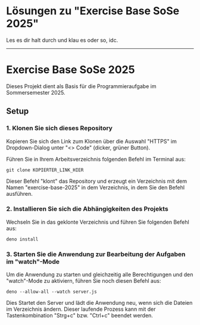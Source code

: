 # Lösungen zu "Exercise Base SoSe 2025"

Les es dir halt durch und klau es oder so, idc.

---

# Exercise Base SoSe 2025

Dieses Projekt dient als Basis für die Programmieraufgabe im Sommersemester
2025.

## Setup

### 1. Klonen Sie sich dieses Repository

Kopieren Sie sich den Link zum Klonen über die Auswahl "HTTPS" im
Dropdown-Dialog unter "<> Code" (dicker, grüner Button).

Führen Sie in Ihrem Arbeitsverzeichnis folgenden Befehl im Terminal aus:

`git clone KOPIERTER_LINK_HIER`

Dieser Befehl "klont" das Repository und erzeugt ein Verzeichnis mit dem Namen
"exercise-base-2025" in dem Verzeichnis, in dem Sie den Befehl ausführen.

### 2. Installieren Sie sich die Abhängigkeiten des Projekts

Wechseln Sie in das geklonte Verzeichnis und führen Sie folgenden Befehl aus:

`deno install`

### 3. Starten Sie die Anwendung zur Bearbeitung der Aufgaben im "watch"-Mode

Um die Anwendung zu starten und gleichzeitig alle Berechtigungen und den
"watch"-Mode zu aktiviern, führen Sie noch diesen Befehl aus:

`deno --allow-all --watch server.js`

Dies Startet den Server und lädt die Anwendung neu, wenn sich die Dateien im
Verzeichnis ändern. Dieser laufende Prozess kann mit der Tastenkombination
"Strg+c" bzw. "Ctrl+c" beendet werden.

